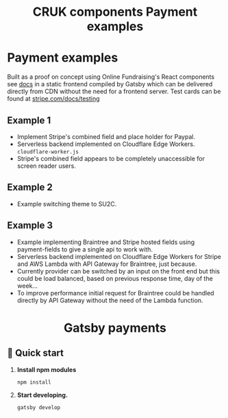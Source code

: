 <h1 align="center">
  CRUK components Payment examples
</h1>

# Payment examples

Built as a proof on concept using Online Fundraising's React components see [docs](https://fundraise.int.cruk.org/profiles/cruk_fundraising/themes/cruk_of_bootstrap/react/docs/) in a static frontend compiled by Gatsby which can be delivered directly from CDN without the need for a frontend server. Test cards can be found at [stripe.com/docs/testing](https://stripe.com/docs/testing)

## Example 1

*   Implement Stripe's combined field and place holder for Paypal.
*   Serverless backend implemented on Cloudflare Edge Workers. ```cloudflare-worker.js```
*   Stripe's combined field appears to be completely unaccessible for screen reader users.

## Example 2

*   Example switching theme to SU2C.

## Example 3

*   Example implementing Braintree and Stripe hosted fields using payment-fields to give a single api to work with.
*   Serverless backend implemented on Cloudflare Edge Workers for Stripe and AWS Lambda with API Gateway for Braintree, just because.
*   Currently provider can be switched by an input on the front end but this could be load balanced, based on previous response time, day of the week...
*   To improve performance initial request for Braintree could be handled directly by API Gateway without the need of the Lambda function.

<h1 align="center">
  Gatsby payments
</h1>


## 🚀 Quick start

1.  **Install npm modules**

    ```sh
    npm install
    ```

1.  **Start developing.**

    ```sh
    gatsby develop
    ```


